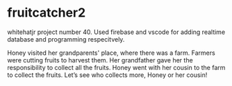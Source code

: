 # fruitcatcher2
whitehatjr project number 40. Used firebase and vscode for adding realtime database and programming respecitvely.

Honey visited her grandparents' place, where there was a farm. Farmers were cutting fruits to harvest them. 
Her grandfather gave her the responsibility to collect all the fruits. Honey went with her cousin to the farm to collect the fruits.
Let’s see who collects more, Honey or her cousin!
